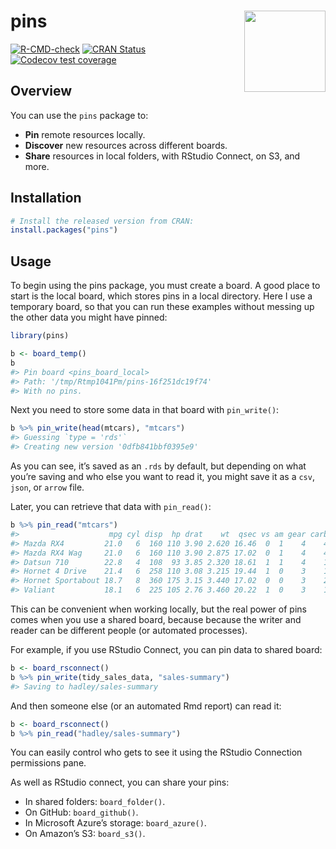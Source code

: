 
# pins <img src="man/figures/logo.png" align="right" width="130px"/>

<!-- badges: start -->

[![R-CMD-check](https://github.com/rstudio/pins/workflows/R-CMD-check/badge.svg)](https://github.com/rstudio/pins/actions)
[![CRAN
Status](https://www.r-pkg.org/badges/version/pins)](https://cran.r-project.org/package=pins)
[![Codecov test
coverage](https://codecov.io/gh/rstudio/pins/branch/master/graph/badge.svg)](https://codecov.io/gh/rstudio/pins?branch=master)
<!-- badges: end -->

## Overview

You can use the `pins` package to:

-   **Pin** remote resources locally.
-   **Discover** new resources across different boards.
-   **Share** resources in local folders, with RStudio Connect, on S3,
    and more.

## Installation

``` r
# Install the released version from CRAN:
install.packages("pins")
```

## Usage

To begin using the pins package, you must create a board. A good place
to start is the local board, which stores pins in a local directory.
Here I use a temporary board, so that you can run these examples without
messing up the other data you might have pinned:

``` r
library(pins)

b <- board_temp()
b
#> Pin board <pins_board_local>
#> Path: '/tmp/Rtmp1041Pm/pins-16f251dc19f74'
#> With no pins.
```

Next you need to store some data in that board with `pin_write()`:

``` r
b %>% pin_write(head(mtcars), "mtcars")
#> Guessing `type = 'rds'`
#> Creating new version '0dfb841bbf0395e9'
```

As you can see, it’s saved as an `.rds` by default, but depending on
what you’re saving and who else you want to read it, you might save it
as a `csv`, `json`, or `arrow` file.

Later, you can retrieve that data with `pin_read()`:

``` r
b %>% pin_read("mtcars")
#>                    mpg cyl disp  hp drat    wt  qsec vs am gear carb
#> Mazda RX4         21.0   6  160 110 3.90 2.620 16.46  0  1    4    4
#> Mazda RX4 Wag     21.0   6  160 110 3.90 2.875 17.02  0  1    4    4
#> Datsun 710        22.8   4  108  93 3.85 2.320 18.61  1  1    4    1
#> Hornet 4 Drive    21.4   6  258 110 3.08 3.215 19.44  1  0    3    1
#> Hornet Sportabout 18.7   8  360 175 3.15 3.440 17.02  0  0    3    2
#> Valiant           18.1   6  225 105 2.76 3.460 20.22  1  0    3    1
```

This can be convenient when working locally, but the real power of pins
comes when you use a shared board, because because the writer and reader
can be different people (or automated processes).

For example, if you use RStudio Connect, you can pin data to shared
board:

``` r
b <- board_rsconnect()
b %>% pin_write(tidy_sales_data, "sales-summary")
#> Saving to hadley/sales-summary
```

And then someone else (or an automated Rmd report) can read it:

``` r
b <- board_rsconnect()
b %>% pin_read("hadley/sales-summary")
```

You can easily control who gets to see it using the RStudio Connection
permissions pane.

As well as RStudio connect, you can share your pins:

-   In shared folders: `board_folder()`.
-   On GitHub: `board_github()`.
-   In Microsoft Azure’s storage: `board_azure()`.
-   On Amazon’s S3: `board_s3()`.
